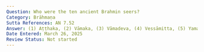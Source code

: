 ```yaml
---
Question: Who were the ten ancient Brahmin seers?
Category: Brāhmaṇa
Sutta References: AN 7.52
Answer: (1) Aṭṭhaka, (2) Vāmaka, (3) Vāmadeva, (4) Vessāmitta, (5) Yamataggi, (6) Aṅgīrasa, (7) Bhāradvāja, (8) Vāseṭṭha, (9) Kassapa, (10) Bhagu.
Date Entered: March 26, 2025
Review Status: Not started
---
```

